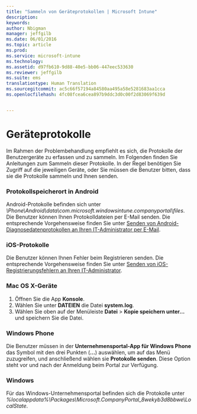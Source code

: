 ```yaml
---
title: "Sammeln von Geräteprotokollen | Microsoft Intune"
description: 
keywords: 
author: Nbigman
manager: jeffgilb
ms.date: 06/01/2016
ms.topic: article
ms.prod: 
ms.service: microsoft-intune
ms.technology: 
ms.assetid: d97fb610-9d88-40e5-bb06-447eec533630
ms.reviewer: jeffgilb
ms.suite: ems
translationtype: Human Translation
ms.sourcegitcommit: ac5c66f57194a84580aa495a58e5281683aa1cca
ms.openlocfilehash: 4fc08fcea6cea897b9ddc3d0c00f2d83069f639d


---
```


# Geräteprotokolle

Im Rahmen der Problembehandlung empfiehlt es sich, die Protokolle der Benutzergeräte zu erfassen und zu sammeln. Im Folgenden finden Sie Anleitungen zum Sammeln dieser Protokolle. In der Regel benötigen Sie Zugriff auf die jeweiligen Geräte, oder Sie müssen die Benutzer bitten, dass sie die Protokolle sammeln und Ihnen senden. 

### Protokollspeicherort in Android
Android-Protokolle befinden sich unter *<Android Device>\Phone\Android\data\com.microsoft.windowsintune.companyportal\files*. Die Benutzer können Ihnen Protokolldateien per E-Mail senden. Die entsprechende Vorgehensweise finden Sie unter [Senden von Android-Diagnosedatenprotokollen an Ihren IT-Administrator per E-Mail](/intune/enduser/send-diagnostic-data-logs-to-your-it-administrator-using-email-android).

### iOS-Protokolle

Die Benutzer können Ihnen Fehler beim Registrieren senden. Die entsprechende Vorgehensweise finden Sie unter [Senden von iOS-Registrierungsfehlern an Ihren IT-Administrator](/intune/enduser/send-errors-to-your-it-admin-ios).

### Mac OS X-Geräte

1. Öffnen Sie die App **Konsole**.
2. Wählen Sie unter **DATEIEN** die Datei **system.log**.
3. Wählen Sie oben auf der Menüleiste **Datei** > **Kopie speichern unter…** und speichern Sie die Datei.

### Windows Phone

Die Benutzer müssen in der **Unternehmensportal-App für Windows Phone** das Symbol mit den drei Punkten (**…**) auswählen, um auf das Menü zuzugreifen, und anschließend wählen sie **Protokolle senden**. Diese Option steht vor und nach der Anmeldung beim Portal zur Verfügung.

### Windows

Für das Windows-Unternehmensportal befinden sich die Protokolle unter *%localappdata%\Packages\Microsoft.CompanyPortal_8wekyb3d8bbwe\LocalState*.



<!--HONumber=Jun16_HO4-->



